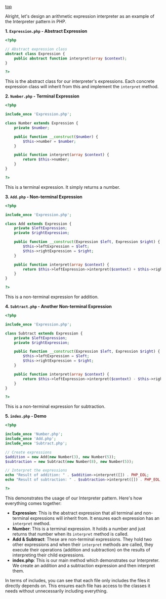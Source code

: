 [top](../README.md)

Alright, let's design an arithmetic expression interpreter as an example of the Interpreter pattern in PHP.

**1. `Expression.php` - Abstract Expression**
```php
<?php

// Abstract expression class
abstract class Expression {
    public abstract function interpret(array $context);
}

?>
```
This is the abstract class for our interpreter's expressions. Each concrete expression class will inherit from this and implement the `interpret` method.

**2. `Number.php` - Terminal Expression**
```php
<?php

include_once 'Expression.php';

class Number extends Expression {
    private $number;

    public function __construct($number) {
        $this->number = $number;
    }

    public function interpret(array $context) {
        return $this->number;
    }
}

?>
```
This is a terminal expression. It simply returns a number.

**3. `Add.php` - Non-terminal Expression**
```php
<?php

include_once 'Expression.php';

class Add extends Expression {
    private $leftExpression;
    private $rightExpression;

    public function __construct(Expression $left, Expression $right) {
        $this->leftExpression = $left;
        $this->rightExpression = $right;
    }

    public function interpret(array $context) {
        return $this->leftExpression->interpret($context) + $this->rightExpression->interpret($context);
    }
}

?>
```
This is a non-terminal expression for addition.

**4. `Subtract.php` - Another Non-terminal Expression**
```php
<?php

include_once 'Expression.php';

class Subtract extends Expression {
    private $leftExpression;
    private $rightExpression;

    public function __construct(Expression $left, Expression $right) {
        $this->leftExpression = $left;
        $this->rightExpression = $right;
    }

    public function interpret(array $context) {
        return $this->leftExpression->interpret($context) - $this->rightExpression->interpret($context);
    }
}

?>
```
This is a non-terminal expression for subtraction.

**5. `index.php` - Demo**
```php
<?php

include_once 'Number.php';
include_once 'Add.php';
include_once 'Subtract.php';

// Create expressions
$addition = new Add(new Number(3), new Number(5));
$subtraction = new Subtract(new Number(8), new Number(5));

// Interpret the expressions
echo "Result of addition: " . $addition->interpret([]) . PHP_EOL;
echo "Result of subtraction: " . $subtraction->interpret([]) . PHP_EOL;

?>
```

This demonstrates the usage of our Interpreter pattern. Here's how everything comes together:

- **Expression**: This is the abstract expression that all terminal and non-terminal expressions will inherit from. It ensures each expression has an `interpret` method.
- **Number**: This is a terminal expression. It holds a number and just returns that number when its `interpret` method is called.
- **Add & Subtract**: These are non-terminal expressions. They hold two other expressions and when their `interpret` methods are called, they execute their operations (addition and subtraction) on the results of interpreting their child expressions.
- **index.php**: This is our main method which demonstrates our Interpreter. We create an addition and a subtraction expression and then interpret them.

In terms of includes, you can see that each file only includes the files it directly depends on. This ensures each file has access to the classes it needs without unnecessarily including everything.
